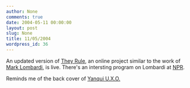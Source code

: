 ```yaml
---
author: None
comments: true
date: 2004-05-11 00:00:00
layout: post
slug: None
title: 11/05/2004
wordpress_id: 36
---
```


An updated version of [They Rule](http://www.theyrule.net/), an online project similar to the work of [Mark Lombardi](http://www.pierogi2000.com/flatfile/lombardi.html), is live. There's an intersting program on Lombardi at [NPR](http://www.npr.org/display_pages/features/feature_1487185.html).





Reminds me of the back cover of [Yanqui U.X.O.](http://www.cstrecords.com/html/uxo.html)
